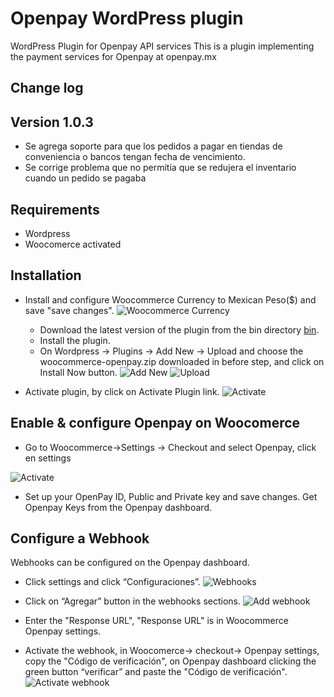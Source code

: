 Openpay WordPress plugin
===========

WordPress Plugin for Openpay API services 
This is a plugin implementing the payment services for Openpay at openpay.mx

Change log
------------
Version 1.0.3
------------
* Se agrega soporte para que los pedidos a pagar en tiendas de conveniencia o bancos tengan fecha de vencimiento.
* Se corrige problema que no permitía que se redujera el inventario cuando un pedido se pagaba


Requirements
------------
* Wordpress 
* Woocomerce activated

Installation
------------
* Install and configure Woocommerce Currency  to  Mexican Peso($) and save "save changes".
![Woocommerce Currency](https://raw.githubusercontent.com/open-pay/openpay-wordpress/master/install_images/WooCommerceSettings.png)

  * Download  the latest version of the plugin from the bin directory [bin](https://github.com/open-pay/openpay-wordpress/blob/master/bin).
  * Install the plugin.
  * On Wordpress -> Plugins -> Add New -> Upload and choose the woocommerce-openpay.zip downloaded in before step, and click on Install Now button.
![Add New ](https://raw.githubusercontent.com/open-pay/openpay-wordpress/master/install_images/PluginsAddNew.png)
![Upload](https://raw.githubusercontent.com/open-pay/openpay-wordpress/master/install_images/PluginsInstall.png)

 * Activate plugin, by click on Activate Plugin link.
![Activate](https://raw.githubusercontent.com/open-pay/openpay-wordpress/master/install_images/PluginActivate.png)

Enable & configure Openpay on Woocomerce
------------
* Go to Woocommerce->Settings -> Checkout and select Openpay, click en settings

![Activate](https://raw.githubusercontent.com/open-pay/openpay-wordpress/master/install_images/WooCommerceSettingsOpenpay.png)
*  Set up your OpenPay ID,  Public and Private key and save changes. Get Openpay Keys from the Openpay dashboard.


Configure a Webhook
------------
 Webhooks can be configured on the Openpay dashboard.

* Click settings and click “Configuraciones”.
![Webhooks](https://raw.githubusercontent.com/open-pay/openpay-wordpress/master/install_images/webhooks.png)
* Click on “Agregar” button in the webhooks sections.
![Add webhook](https://raw.githubusercontent.com/open-pay/openpay-wordpress/master/install_images/OpenPayWHAdd.png)

* Enter the "Response URL",  "Response URL" is in Woocommerce Openpay settings.
* Activate the webhook, in Woocomerce-> checkout-> Openpay settings, copy the "Código de verificación",  on Openpay dashboard clicking the green button “verificar” and paste the "Código de verificación".
![Activate webhook](https://raw.githubusercontent.com/open-pay/openpay-wordpress/master/install_images/OpenPayWHActivate.png)

